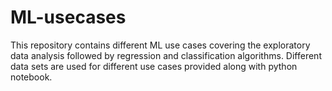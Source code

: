 # ML-usecases
This repository contains different ML use cases covering the exploratory data analysis followed by regression and classification algorithms.
Different data sets are used for different use cases provided along with python notebook.
